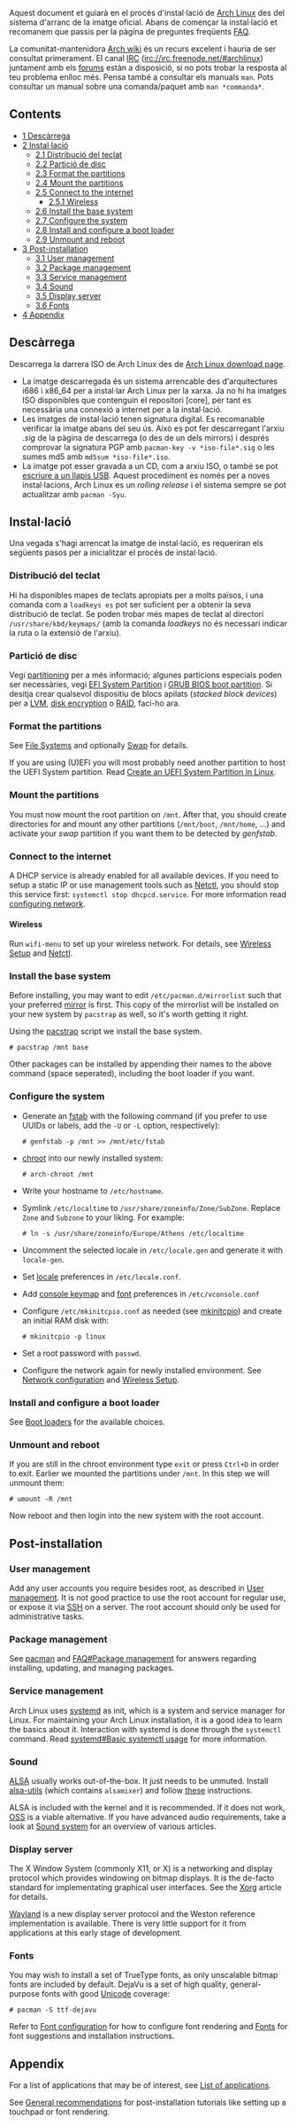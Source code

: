 Aquest document et guiarà en el procés d'instal·lació de [Arch Linux](/index.php/Arch_Linux "Arch Linux") des del sistema d'arranc de la imatge oficial. Abans de començar la instal·lació et recomanem que passis per la pàgina de preguntes freqüents [FAQ](/index.php/FAQ "FAQ").

La comunitat-mantenidora [Arch wiki](/index.php/Main_page "Main page") és un recurs excelent i hauria de ser consultat primerament. El canal [IRC](https://en.wikipedia.org/wiki/IRC "wikipedia:IRC") ([irc://irc.freenode.net/#archlinux](irc://irc.freenode.net/#archlinux)) juntament amb els [forums](https://bbs.archlinux.org/) estàn a disposició, si no pots trobar la resposta al teu problema enlloc més. Pensa també a consultar els manuals `man`. Pots consultar un manual sobre una comanda/paquet amb `man *commanda*`.

## Contents

*   [1 Descàrrega](#Desc.C3.A0rrega)
*   [2 Instal·lació](#Instal.C2.B7laci.C3.B3)
    *   [2.1 Distribució del teclat](#Distribuci.C3.B3_del_teclat)
    *   [2.2 Partició de disc](#Partici.C3.B3_de_disc)
    *   [2.3 Format the partitions](#Format_the_partitions)
    *   [2.4 Mount the partitions](#Mount_the_partitions)
    *   [2.5 Connect to the internet](#Connect_to_the_internet)
        *   [2.5.1 Wireless](#Wireless)
    *   [2.6 Install the base system](#Install_the_base_system)
    *   [2.7 Configure the system](#Configure_the_system)
    *   [2.8 Install and configure a boot loader](#Install_and_configure_a_boot_loader)
    *   [2.9 Unmount and reboot](#Unmount_and_reboot)
*   [3 Post-installation](#Post-installation)
    *   [3.1 User management](#User_management)
    *   [3.2 Package management](#Package_management)
    *   [3.3 Service management](#Service_management)
    *   [3.4 Sound](#Sound)
    *   [3.5 Display server](#Display_server)
    *   [3.6 Fonts](#Fonts)
*   [4 Appendix](#Appendix)

## Descàrrega

Descarrega la darrera ISO de Arch Linux des de [Arch Linux download page](https://www.archlinux.org/download/).

*   La imatge descarregada és un sistema arrencable des d'arquitectures i686 i x86_64 per a instal·lar Arch Linux per la xarxa. Ja no hi ha imatges ISO disponibles que contenguin el repositori [core], per tant es necessària una connexió a internet per a la instal·lació.
*   Les imatges de instal·lació tenen signatura digital. Es recomanable verificar la imatge abans del seu ús. Això es pot fer descarregant l'arxiu *.sig* de la pàgina de descarrega (o des de un dels mirrors) i després comprovar la signatura PGP amb `pacman-key -v *iso-file*.sig` o les sumes md5 amb `md5sum *iso-file*.iso`.
*   La imatge pot esser gravada a un CD, com a arxiu ISO, o també se pot [escriure a un llapis USB](/index.php/USB_Installation_Media "USB Installation Media"). Aquest procediment es només per a noves instal·lacions, Arch Linux es un *rolling release* i el sistema sempre se pot actualitzar amb `pacman -Syu`.

## Instal·lació

Una vegada s'hagi arrencat la imatge de instal·lació, es requeriran els següents pasos per a inicialitzar el procés de instal·lació.

### Distribució del teclat

Hi ha disponibles mapes de teclats apropiats per a molts països, i una comanda com a `loadkeys es` pot ser suficient per a obtenir la seva distribució de teclat. Se poden trobar més mapes de teclat al directori `/usr/share/kbd/keymaps/` (amb la comanda *loadkeys* no és necessari indicar la ruta o la extensió de l'arxiu).

### Partició de disc

Vegi [partitioning](/index.php/Partitioning "Partitioning") per a més informació; algunes particions especials poden ser necessàries, vegi [EFI System Partition](/index.php/UEFI#EFI_System_Partition "UEFI") i [GRUB BIOS boot partition](/index.php/GRUB#GUID_Partition_Table_.28GPT.29_specific_instructions "GRUB"). Si desitja crear qualsevol dispositiu de blocs apilats (*stacked block devices*) per a [LVM](/index.php/LVM "LVM"), [disk encryption](/index.php/Disk_encryption "Disk encryption") o [RAID](/index.php/RAID "RAID"), faci-ho ara.

### Format the partitions

See [File Systems](/index.php/File_systems#Step_2:_create_the_new_file_system "File systems") and optionally [Swap](/index.php/Swap "Swap") for details.

If you are using (U)EFI you will most probably need another partition to host the UEFI System partition. Read [Create an UEFI System Partition in Linux](/index.php/Unified_Extensible_Firmware_Interface#EFI_System_Partition "Unified Extensible Firmware Interface").

### Mount the partitions

You must now mount the root partition on `/mnt`. After that, you should create directories for and mount any other partitions (`/mnt/boot`, `/mnt/home`, ...) and activate your *swap* partition if you want them to be detected by *genfstab*.

### Connect to the internet

A DHCP service is already enabled for all available devices. If you need to setup a static IP or use management tools such as [Netctl](/index.php/Netctl "Netctl"), you should stop this service first: `systemctl stop dhcpcd.service`. For more information read [configuring network](/index.php/Configuring_network "Configuring network").

#### Wireless

Run `wifi-menu` to set up your wireless network. For details, see [Wireless Setup](/index.php/Wireless_Setup "Wireless Setup") and [Netctl](/index.php/Netctl "Netctl").

### Install the base system

Before installing, you may want to edit `/etc/pacman.d/mirrorlist` such that your preferred [mirror](/index.php/Mirrors "Mirrors") is first. This copy of the mirrorlist will be installed on your new system by `pacstrap` as well, so it's worth getting it right.

Using the [pacstrap](https://projects.archlinux.org/arch-install-scripts.git/tree/pacstrap.in) script we install the base system.

```
# pacstrap /mnt base

```

Other packages can be installed by appending their names to the above command (space seperated), including the boot loader if you want.

### Configure the system

*   Generate an [fstab](/index.php/Fstab "Fstab") with the following command (if you prefer to use UUIDs or labels, add the `-U` or `-L` option, respectively):

	 `# genfstab -p /mnt >> /mnt/etc/fstab` 

*   [chroot](/index.php/Chroot "Chroot") into our newly installed system:

	 `# arch-chroot /mnt` 

*   Write your hostname to `/etc/hostname`.

*   Symlink `/etc/localtime` to `/usr/share/zoneinfo/Zone/SubZone`. Replace `Zone` and `Subzone` to your liking. For example:

	 `# ln -s /usr/share/zoneinfo/Europe/Athens /etc/localtime` 

*   Uncomment the selected locale in `/etc/locale.gen` and generate it with `locale-gen`.
*   Set [locale](/index.php/Locale#Setting_the_system_locale "Locale") preferences in `/etc/locale.conf`.
*   Add [console keymap](/index.php/KEYMAP "KEYMAP") and [font](/index.php/Fonts#Console_fonts "Fonts") preferences in `/etc/vconsole.conf`
*   Configure `/etc/mkinitcpio.conf` as needed (see [mkinitcpio](/index.php/Mkinitcpio "Mkinitcpio")) and create an initial RAM disk with:

	 `# mkinitcpio -p linux` 

*   Set a root password with `passwd`.
*   Configure the network again for newly installed environment. See [Network configuration](/index.php/Network_configuration "Network configuration") and [Wireless Setup](/index.php/Wireless_Setup "Wireless Setup").

### Install and configure a boot loader

See [Boot loaders](/index.php/Boot_loader "Boot loader") for the available choices.

### Unmount and reboot

If you are still in the chroot environment type `exit` or press `Ctrl+D` in order to exit. Earlier we mounted the partitions under `/mnt`. In this step we will unmount them:

```
# umount -R /mnt

```

Now reboot and then login into the new system with the root account.

## Post-installation

### User management

Add any user accounts you require besides root, as described in [User management](/index.php/Users_and_groups#User_management "Users and groups"). It is not good practice to use the root account for regular use, or expose it via [SSH](/index.php/SSH "SSH") on a server. The root account should only be used for administrative tasks.

### Package management

See [pacman](/index.php/Pacman "Pacman") and [FAQ#Package management](/index.php/FAQ#Package_management "FAQ") for answers regarding installing, updating, and managing packages.

### Service management

Arch Linux uses [systemd](/index.php/Systemd "Systemd") as init, which is a system and service manager for Linux. For maintaining your Arch Linux installation, it is a good idea to learn the basics about it. Interaction with systemd is done through the `systemctl` command. Read [systemd#Basic systemctl usage](/index.php/Systemd#Basic_systemctl_usage "Systemd") for more information.

### Sound

[ALSA](/index.php/ALSA "ALSA") usually works out-of-the-box. It just needs to be unmuted. Install [alsa-utils](https://www.archlinux.org/packages/?name=alsa-utils) (which contains `alsamixer`) and follow [these](/index.php/Advanced_Linux_Sound_Architecture#Unmuting_the_channels "Advanced Linux Sound Architecture") instructions.

ALSA is included with the kernel and it is recommended. If it does not work, [OSS](/index.php/OSS "OSS") is a viable alternative. If you have advanced audio requirements, take a look at [Sound system](/index.php/Sound_system "Sound system") for an overview of various articles.

### Display server

The X Window System (commonly X11, or X) is a networking and display protocol which provides windowing on bitmap displays. It is the de-facto standard for implementating graphical user interfaces. See the [Xorg](/index.php/Xorg "Xorg") article for details.

[Wayland](/index.php/Wayland "Wayland") is a new display server protocol and the Weston reference implementation is available. There is very little support for it from applications at this early stage of development.

### Fonts

You may wish to install a set of TrueType fonts, as only unscalable bitmap fonts are included by default. DejaVu is a set of high quality, general-purpose fonts with good [Unicode](https://en.wikipedia.org/wiki/Unicode "wikipedia:Unicode") coverage:

```
# pacman -S ttf-dejavu

```

Refer to [Font configuration](/index.php/Font_configuration "Font configuration") for how to configure font rendering and [Fonts](/index.php/Fonts "Fonts") for font suggestions and installation instructions.

## Appendix

For a list of applications that may be of interest, see [List of applications](/index.php/List_of_applications "List of applications").

See [General recommendations](/index.php/General_recommendations "General recommendations") for post-installation tutorials like setting up a touchpad or font rendering.
